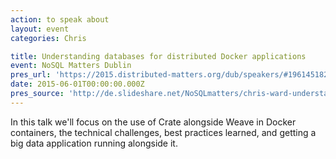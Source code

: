 ```yaml
---
action: to speak about
layout: event
categories: Chris

title: Understanding databases for distributed Docker applications
event: NoSQL Matters Dublin
pres_url: 'https://2015.distributed-matters.org/dub/speakers/#1961451827466'
date: 2015-06-01T00:00:00.000Z
pres_source: 'http://de.slideshare.net/NoSQLmatters/chris-ward-understanding-databases-for-distributed-docker-applications-nosql-matters-dublin-2015'
---
```


In this talk we'll focus on the use of Crate alongside Weave in Docker containers, the technical challenges, best practices learned, and getting a big data application running alongside it.
